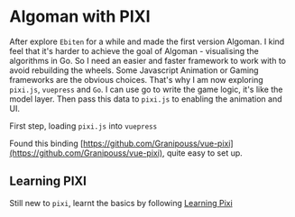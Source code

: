 # Algoman with PIXI

After explore `Ebiten` for a while and made the first version Algoman. I kind feel that it's harder to 
achieve the goal of Algoman - visualising the algorithms in Go. So I need an easier and faster framework to work with to avoid rebuilding the wheels. 
Some Javascript Animation or Gaming frameworks are the obvious choices. That's why I am now exploring `pixi.js`, `vuepress` and `Go`.
I can use go to write the game logic, it's like the model layer. Then pass this data to `pixi.js` to enabling the animation and UI.

First step, loading `pixi.js` into `vuepress`

Found this binding [https://github.com/Granipouss/vue-pixi](https://github.com/Granipouss/vue-pixi), quite easy to set up.
<VuePixiDemo/>

## Learning PIXI

Still new to `pixi`, learnt the basics by following [Learning Pixi](https://github.com/kittykatattack/learningPixi) 
<LearningPixi/>


